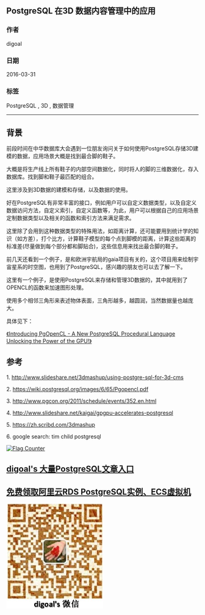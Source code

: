 ## PostgreSQL 在3D 数据内容管理中的应用  
                                                                                                         
### 作者                                                                                                         
digoal                                                                                                         
                                                                                                         
### 日期                                                                                                         
2016-03-31                                                                                                      
                                                                                                         
### 标签                                                                                                         
PostgreSQL , 3D , 数据管理    
                                                                                                         
----                                                                                                         
                                                                                                         
## 背景                                             
前段时间在中华数据库大会遇到一位朋友询问关于如何使用PostgreSQL存储3D建模的数据，应用场景大概是找到最合脚的鞋子。  
  
大概是将生产线上所有鞋子的内部空间数据化，同时将人的脚的三维数据化，存入数据库。找到脚和鞋子最匹配的组合。  
  
这里涉及到3D数据的建模和存储，以及数据的使用。  
  
好在PostgreSQL有非常丰富的接口，例如用户可以自定义数据类型，以及自定义数据访问方法，自定义索引，自定义函数等，为此，用户可以根据自己的应用场景定制数据类型以及相关的函数和索引方法来满足需求。  
  
这里除了会用到这种数据类型的特殊用法，如距离计算，还可能要用到统计学的知识（如方差），打个比方，计算鞋子模型的每个点到脚模的距离，计算这些距离的标准差(尽量做到每个部分都和脚贴合)，这些信息用来找出最合脚的鞋子。  
  
前几天还看到一个例子，是和欧洲宇航局的gaia项目有关的，这个项目用来绘制宇宙星系的时空图，也用到了PostgreSQL，感兴趣的朋友也可以去了解一下。  
  
这里有一个例子，是使用PostgreSQL来存储和管理3D数据的，其中就用到了OPENCL的函数来加速图形处理。  
  
使用多个相邻三角形来表述物体表面，三角形越多，越圆润，当然数据量也越庞大。  
  
具体见下：  
  
[《Introducing PgOpenCL - A New PostgreSQL Procedural Language Unlocking the Power of the GPU!》](20160331_01_pdf_001.pdf)  
  
## 参考  
1\. http://www.slideshare.net/3dmashup/using-postgre-sql-for-3d-cms  
  
2\. https://wiki.postgresql.org/images/6/65/Pgopencl.pdf  
  
3\. http://www.pgcon.org/2011/schedule/events/352.en.html  
  
4\. http://www.slideshare.net/kaigai/gpgpu-accelerates-postgresql  
  
5\. https://zh.scribd.com/3dmashup  
  
6\. google search: tim child postgresql  
  
<a rel="nofollow" href="http://info.flagcounter.com/h9V1"  ><img src="http://s03.flagcounter.com/count/h9V1/bg_FFFFFF/txt_000000/border_CCCCCC/columns_2/maxflags_12/viewers_0/labels_0/pageviews_0/flags_0/"  alt="Flag Counter"  border="0"  ></a>  
  
  
  
  
  
  
## [digoal's 大量PostgreSQL文章入口](https://github.com/digoal/blog/blob/master/README.md "22709685feb7cab07d30f30387f0a9ae")
  
  
## [免费领取阿里云RDS PostgreSQL实例、ECS虚拟机](https://free.aliyun.com/ "57258f76c37864c6e6d23383d05714ea")
  
  
![digoal's weixin](../pic/digoal_weixin.jpg "f7ad92eeba24523fd47a6e1a0e691b59")
  
